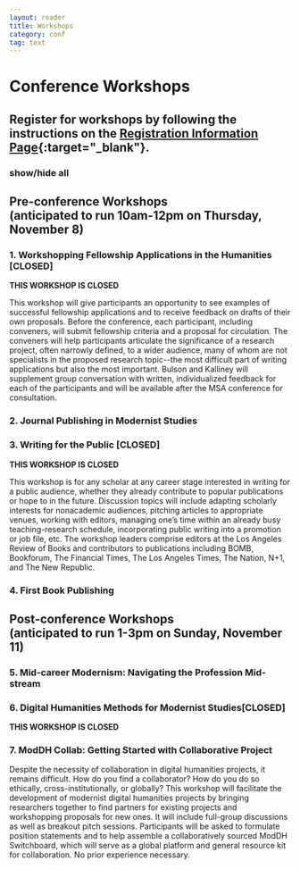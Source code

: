 ```yaml
---
layout: reader
title: Workshops
category: conf
tag: text
---
```


# Conference Workshops

## Register for workshops by following the instructions on the [Registration Information Page](../conf/register.html#special-events){:target="_blank"}.

### show/hide all

## Pre-conference Workshops<br>(anticipated to run 10am-12pm on Thursday, November 8)

### 1. 	Workshopping Fellowship Applications in the Humanities [CLOSED]

**THIS WORKSHOP IS CLOSED**

This workshop will give participants an opportunity to see examples of successful fellowship applications and to receive feedback on drafts of their own proposals.  Before the conference, each participant, including conveners, will submit fellowship criteria and a proposal for circulation.   The conveners will help participants  articulate the significance of a research project, often narrowly defined, to a wider audience, many of whom are not specialists in the proposed research topic--the most difficult part of writing applications but also the most important.  Bulson and Kalliney will supplement group conversation with written, individualized feedback for each of the participants and will be available after the MSA conference for consultation.
 
### 2.	Journal Publishing in Modernist Studies


### 3.	Writing for the Public [CLOSED]

**THIS WORKSHOP IS CLOSED**

This workshop is for any scholar at any career stage interested in writing for a public audience, whether they already contribute to popular publications or hope to in the future. Discussion topics will include adapting scholarly interests for nonacademic audiences, pitching articles to appropriate venues, working with editors, managing one’s time within an already busy teaching-research schedule, incorporating public writing into a promotion or job file, etc. The workshop leaders comprise editors at the Los Angeles Review of Books and contributors to publications including BOMB, Bookforum, The Financial Times, The Los Angeles Times, The Nation, N+1, and The New Republic.

### 4.	First Book Publishing

## Post-conference Workshops<br>(anticipated to run 1-3pm on Sunday, November 11)

### 5. Mid-career Modernism: Navigating the Profession Mid-stream

### 6. Digital Humanities Methods for Modernist Studies[CLOSED]

**THIS WORKSHOP IS CLOSED**

### 	7. ModDH Collab: Getting Started with Collaborative Project

Despite the necessity of collaboration in digital humanities projects, it remains difficult. How do you find a collaborator? How do you do so ethically, cross-institutionally, or globally? This workshop will facilitate the development of modernist digital humanities projects by bringing researchers together to find partners for existing projects and workshopping proposals for new ones. It will include full-group discussions as well as breakout pitch sessions. Participants will be asked to formulate position statements and to help assemble a collaboratively sourced ModDH Switchboard, which will serve as a global platform and general resource kit for collaboration. No prior experience necessary.